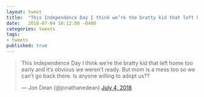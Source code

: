 ```yaml
---
layout: tweet
title:  "This Independence Day I think we’re the bratty kid that left home too early and it’s obvious we weren’t ready. But mom is a mess too so we can’t go back there. Is anyone willing to adopt us??"
date:   2018-07-04 10:12:00 -0400
categories: tweets
tags:
- tweets
published: true
---
```

<blockquote class="twitter-tweet" data-lang="en"><p lang="en" dir="ltr">This Independence Day I think we’re the bratty kid that left home too early and it’s obvious we weren’t ready. But mom is a mess too so we can’t go back there. Is anyone willing to adopt us??</p>&mdash; Jon Dean (@jonathanedean) <a href="https://twitter.com/jonathanedean/status/1014512283488309248?ref_src=twsrc%5Etfw">July 4, 2018</a></blockquote>
<script async src="https://platform.twitter.com/widgets.js" charset="utf-8"></script>